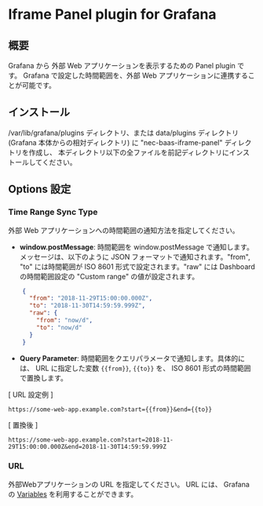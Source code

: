 Iframe Panel plugin for Grafana
======================================

概要
----

Grafana から 外部 Web アプリケーションを表示するための  Panel plugin です。
Grafana で設定した時間範囲を、外部 Web アプリケーションに連携することが可能です。

インストール
------------

/var/lib/grafana/plugins ディレクトリ、または data/plugins ディレクトリ (Grafana 本体からの相対ディレクトリ)
に "nec-baas-iframe-panel" ディレクトリを作成し、
本ディレクトリ以下の全ファイルを前記ディレクトリにインストールしてください。

Options 設定
------------

### Time Range Sync Type

外部 Web アプリケーションへの時間範囲の通知方法を指定してください。

* **window.postMessage**: 時間範囲を window.postMessage で通知します。メッセージは、以下のように JSON フォーマットで通知されます。"from", "to" には時間範囲が ISO 8601 形式で設定されます。"raw" には Dashboard の時間範囲設定の "Custom range" の値が設定されます。

```JSON
    {
      "from": "2018-11-29T15:00:00.000Z",
      "to": "2018-11-30T14:59:59.999Z",
      "raw": {
        "from": "now/d",
        "to": "now/d"
      }
    }
```

* **Query Parameter**: 時間範囲をクエリパラメータで通知します。具体的には、 URL に指定した変数 `{{from}}`, `{{to}}` を、 ISO 8601 形式の時間範囲で置換します。


[ URL 設定例 ]

    https://some-web-app.example.com?start={{from}}&end={{to}}

[ 置換後 ]

    https://some-web-app.example.com?start=2018-11-29T15:00:00.000Z&end=2018-11-30T14:59:59.999Z


### URL

外部Webアプリケーションの URL を指定してください。
URL には、 Grafana の [Variables](http://docs.grafana.org/reference/templating/) を利用することができます。
